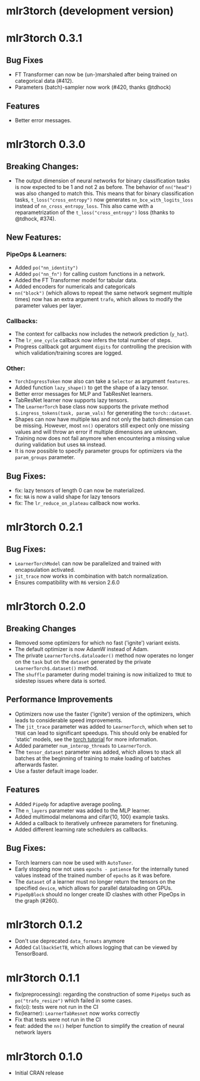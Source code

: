 # mlr3torch (development version)

# mlr3torch 0.3.1

## Bug Fixes

* FT Transformer can now be (un-)marshaled after being trained on categorical data (#412).
* Parameters (batch)-sampler now work (#420, thanks @tdhock)

## Features

* Better error messages.

# mlr3torch 0.3.0

## Breaking Changes:

* The output dimension of neural networks for binary classification tasks is now
  expected to be 1 and not 2 as before. The behavior of `nn("head")` was also changed to match this.
  This means that for binary classification tasks, `t_loss("cross_entropy")` now generates
  `nn_bce_with_logits_loss` instead of `nn_cross_entropy_loss`.
  This also came with a reparametrization of the `t_loss("cross_entropy")` loss (thanks to @tdhock, #374).

## New Features:


### PipeOps & Learners:

* Added `po("nn_identity")`
* Added `po("nn_fn")` for calling custom functions in a network.
* Added the FT Transformer model for tabular data.
* Added encoders for numericals and categoricals
* `nn("block")` (which allows to repeat the same network segment multiple
  times) now has an extra argument `trafo`, which allows to modify the
  parameter values per layer.

### Callbacks:

* The context for callbacks now includes the network prediction (`y_hat`).
* The `lr_one_cycle` callback now infers the total number of steps.
* Progress callback got argument `digits` for controlling the precision
  with which validation/training scores are logged.

### Other:

* `TorchIngressToken` now also can take a `Selector` as argument `features`.
* Added function `lazy_shape()` to get the shape of a lazy tensor.
* Better error messages for MLP and TabResNet learners.
* TabResNet learner now supports lazy tensors.
* The `LearnerTorch` base class now supports the private method `$.ingress_tokens(task, param_vals)`
  for generating the `torch::dataset`.
* Shapes can now have multiple `NA`s and not only the batch dimension can be missing. However, most `nn()` operators
  still expect only one missing values and will throw an error if multiple dimensions are unknown.
* Training now does not fail anymore when encountering a missing value
  during validation but uses `NA` instead.
* It is now possible to specify parameter groups for optimizers via the
`param_groups` parameter.


## Bug Fixes:

* fix: lazy tensors of length 0 can now be materialized.
* fix: `NA` is now a valid shape for lazy tensors
* fix: The `lr_reduce_on_plateau` callback now works.

# mlr3torch 0.2.1

## Bug Fixes:

* `LearnerTorchModel` can now be parallelized and trained with
  encapsulation activated.
* `jit_trace` now works in combination with batch normalization.
* Ensures compatibility with `R6` version 2.6.0

# mlr3torch 0.2.0

## Breaking Changes

* Removed some optimizers for which no fast ('ignite') variant exists.
* The default optimizer is now AdamW instead of Adam.
* The private `LearnerTorch$.dataloader()` method now operates no longer
  on the `task` but on the `dataset` generated by the private `LearnerTorch$.dataset()` method.
* The `shuffle` parameter during model training is now initialized to `TRUE` to sidestep
  issues where data is sorted.

## Performance Improvements

* Optimizers now use the faster ('ignite') version of the optimizers,
  which leads to considerable speed improvements.
* The `jit_trace` parameter was added to `LearnerTorch`, which when set to
  `TRUE` can lead to significant speedups.
  This should only be enabled for 'static' models, see the
  [torch tutorial](https://torch.mlverse.org/docs/articles/torchscript)
  for more information.
* Added parameter `num_interop_threads` to `LearnerTorch`.
* The `tensor_dataset` parameter was added, which allows to stack all batches
  at the beginning of training to make loading of batches afterwards faster.
* Use a faster default image loader.

## Features

* Added `PipeOp` for adaptive average pooling.
* The `n_layers` parameter was added to the MLP learner.
* Added multimodal melanoma and cifar{10, 100} example tasks.
* Added a callback to iteratively unfreeze parameters for finetuning.
* Added different learning rate schedulers as callbacks.

## Bug Fixes:

* Torch learners can now be used with `AutoTuner`.
* Early stopping now not uses `epochs - patience` for the internally tuned
  values instead of the trained number of `epochs` as it was before.
* The `dataset` of a learner must no longer return the tensors on the specified `device`,
  which allows for parallel dataloading on GPUs.
* `PipeOpBlock` should no longer create ID clashes with other PipeOps in the graph (#260).

# mlr3torch 0.1.2

* Don't use deprecated `data_formats` anymore
* Added `CallbackSetTB`, which allows logging that can be viewed by TensorBoard.

# mlr3torch 0.1.1

* fix(preprocessing): regarding the construction of some `PipeOps` such as `po("trafo_resize")`
  which failed in some cases.
* fix(ci): tests were not run in the CI
* fix(learner): `LearnerTabResnet` now works correctly
* Fix that tests were not run in the CI
* feat: added the `nn()` helper function to simplify the creation of neural network
  layers

# mlr3torch 0.1.0

* Initial CRAN release
